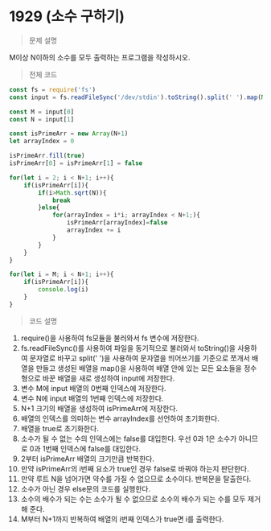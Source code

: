 # 1929 (소수 구하기)

> 문제 설명

M이상 N이하의 소수를 모두 출력하는 프로그램을 작성하시오.

> 전체 코드

```node.js
const fs = require('fs')
const input = fs.readFileSync('/dev/stdin').toString().split(' ').map(Number)

const M = input[0]
const N = input[1]

const isPrimeArr = new Array(N+1)
let arrayIndex = 0

isPrimeArr.fill(true)
isPrimeArr[0] = isPrimeArr[1] = false

for(let i = 2; i < N+1; i++){
    if(isPrimeArr[i]){
        if(i>Math.sqrt(N)){
            break
        }else{
            for(arrayIndex = i*i; arrayIndex < N+1;){
                isPrimeArr[arrayIndex]=false
                arrayIndex += i
            }
        } 
    }
}

for(let i = M; i < N+1; i++){
    if(isPrimeArr[i]){
        console.log(i)
    }
}
```

> 코드 설명

1. require()을 사용하여 fs모듈을 불러와서 fs 변수에 저장한다.
2. fs.readFileSync()를 사용하여 파일을 동기적으로 불러와서 toString()을 사용하여 문자열로 바꾸고 split(' ')을 사용하여 문자열을 띄어쓰기를 기준으로 쪼개서 배열을 만들고 생성된 배열을 map()을 사용하여 배열 안에 있는 모든 요소들을 정수형으로 바꾼 배열을 새로 생성하여 input에 저장한다.
3. 변수 M에 input 배열의 0번째 인덱스에 저장한다.
4. 변수 N에 input 배열의 1번째 인덱스에 저장한다.
5. N+1 크기의 배열을 생성하여 isPrimeArr에 저장한다.
6. 배열의 인덱스를 의미하는 변수 arrayIndex를 선언하여 초기화한다.
7. 배열을 true로 초기화한다. 
8. 소수가 될 수 없는 수의 인덱스에는 false를 대입한다. 우선 0과 1은 소수가 아니므로 0과 1번째 인덱스에 false를 대입한다.
9. 2부터 isPrimeArr 배열의 크기만큼 반복한다.
10. 만약 isPrimeArr의 i번째 요소가 true인 경우 false로 바꿔야 하는지 판단한다.
11. 만약 루트 N을 넘어가면 약수를 가질 수 없으므로 소수이다. 반복문을 탈출한다.
12. 소수가 아닌 경우 else문의 코드를 실행한다. 
13. 소수의 배수가 되는 수는 소수가 될 수 없으므로 소수의 배수가 되는 수를 모두 제거해 준다.
14. M부터 N+1까지 반복하여 배열의 i번째 인덱스가 true면 i를 출력한다.
